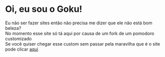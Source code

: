 # Oi, eu sou o Goku!
Eu não ser fazer sites então não precisa me dizer que ele não está bom beleza?  
No momento esse site só tá aqui por causa de um fork de um pomodoro customizado  
Se você quiser chegar esse custom sem passar pela maravilha que é o site pode clicar [aqui](https://miguelalcalde311205.github.io/tomodoro/index.html)
